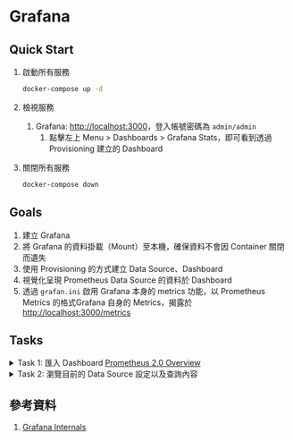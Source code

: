 # Grafana

## Quick Start

1. 啟動所有服務

    ```bash
    docker-compose up -d
    ```

2. 檢視服務
   1. Grafana: [http://localhost:3000](http://localhost:3000)，登入帳號密碼為 `admin/admin`
      1. 點擊左上 Menu > Dashboards > Grafana Stats，即可看到透過 Provisioning 建立的 Dashboard
3. 關閉所有服務

    ```bash
    docker-compose down
    ```

## Goals

1. 建立 Grafana
2. 將 Grafana 的資料掛載（Mount）至本機，確保資料不會因 Container 關閉而遺失
3. 使用 Provisioning 的方式建立 Data Source、Dashboard
4. 視覺化呈現 Prometheus Data Source 的資料於 Dashboard
5. 透過 `grafan.ini` 啟用 Grafana 本身的 metrics 功能，以 Prometheus Metrics 的格式Grafana 自身的 Metrics，揭露於 [http://localhost:3000/metrics](http://localhost:3000/metrics)

## Tasks

<details><summary>Task 1: 匯入 Dashboard <a href="https://grafana.com/grafana/dashboards/3662-prometheus-2-0-overview/">Prometheus 2.0 Overview</a></summary>

1. 點擊左上 Menu > Dashboards 點擊右上區域的 New，選擇 Import
2. 使用 `Import via grafana.com` 的方式匯入 Dashboard，Dashboard ID 為 `3662`，點擊 Load
3. prometheus Data Source 選擇 `Prometheus`
4. 檢視 Dashboard，可以看到 Prometheus 的 Metrics 資料

</details>

<details><summary>Task 2: 瀏覽目前的 Data Source 設定以及查詢內容</summary>

1. 點擊左上 Menu > Configuration > Data Sources，可以看到目前的 Data Source 設定
2. 點擊左上 Menu > Explore，可以透過左上的下拉選單選擇 Data Source，下方的查詢區塊會自動帶入該 Data Source 的查詢語法

</details>

## 參考資料

1. [Grafana Internals](https://grafana.com/grafana/dashboards/3590-grafana-internals/)
